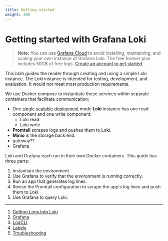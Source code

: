 ```yaml
---
title: Getting started
weight: 300
---
```

# Getting started with Grafana Loki

> **Note:** You can use [Grafana Cloud](https://grafana.com/products/cloud/features/#cloud-logs) to avoid installing, maintaining, and scaling your own instance of Grafana Loki. The free forever plan includes 50GB of free logs. [Create an account to get started](https://grafana.com/auth/sign-up/create-user?pg=docs-loki&plcmt=in-text).

This blah guides the reader through creating and using a simple Loki instance.
The Loki instance is intended for testing, development, and evaluation.
It would not meet most production requirements.

We use Docker compose to instantiate these services within separate
containers that facilitate communication: 

- One [single scalable deployment](../fundamentals/architecture/deployment-modes/) mode **Loki** instance has one read component and one write component:
    - Loki read
    - Loki write
- **Promtail** scrapes logs and pushes them to Loki.
- **Minio** is the storage back end.
- gateway??
- Grafana

Loki and Grafana each run in their own Docker containers.
This guide has three parts:
1. Instantiate the environment
2. Use Grafana to verify that the environment is running correctly.
3. Run an app that generates log lines.
4. Revise the Promtail configuration to scrape the app's log lines and push them to Loki.
5. Use Grafana to query Loki.
 
-----

1. [Getting Logs Into Loki](get-logs-into-loki/)
1. [Grafana](grafana/)
1. [LogCLI](logcli/)
1. [Labels](labels/)
1. [Troubleshooting](troubleshooting/)

